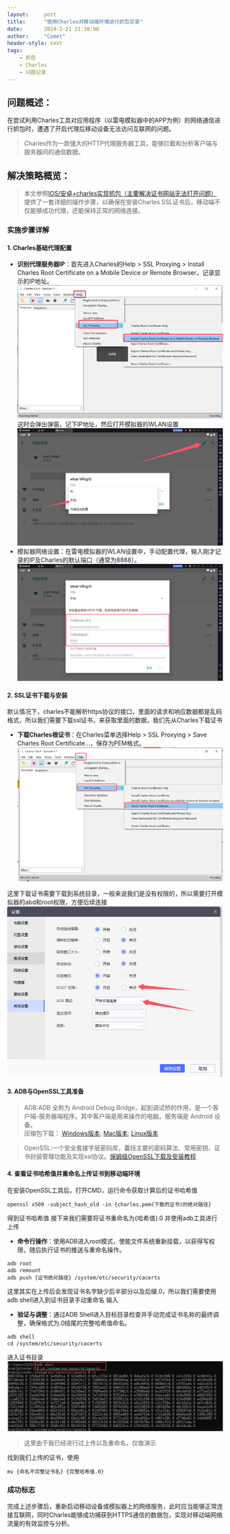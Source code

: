 ```yaml
---
layout:     post
title:      "使用Charles对移动端环境进行抓包实录"
date:       2024-2-21 21:30:00
author:     "Comet"
header-style: text
tags:
    - 抓包
    - Charles
    - 问题记录
---
```



## 问题概述：
在尝试利用Charles工具对应用程序（以雷电模拟器中的APP为例）的网络通信进行抓包时，遭遇了开启代理后移动设备无法访问互联网的问题。
> Charles作为一款强大的HTTP代理服务器工具，能够拦截和分析客户端与服务器间的通信数据。

## 解决策略概览：
> 本文参照[IOS/安卓+charles实现抓包（主要解决证书网站无法打开问题）](https://blog.csdn.net/qq_53631388/article/details/134706062#:~:text=%E6%89%93%E5%BC%80charles-%3EHelp-%3ESSL%20Proxying-%3ESave%20Charles%20Root%20Certificate...%2C%E5%B0%86%E8%AF%81%E4%B9%A6%E4%BF%9D%E5%AD%98%E6%88%90pem%E7%9A%84%E6%A0%BC%E5%BC%8F%20%E9%80%89%E6%8B%A9%E5%88%9A%E5%88%9A%E5%88%9B%E5%BB%BA%E7%9A%84charles%E6%96%87%E4%BB%B6%E5%A4%B9%EF%BC%8C%E7%84%B6%E5%90%8E%E5%90%8C%E8%B7%AF%E5%BE%84%E4%B8%8B%E4%BC%9A%E5%87%BA%E7%8E%B0%E4%B8%80%E4%B8%AAcharles.pem%20%E8%AE%A1%E7%AE%97%E8%AF%81%E4%B9%A6hash%E5%80%BC%E5%B9%B6%E4%BF%AE%E6%94%B9%E8%AF%81%E4%B9%A6%E5%90%8D%E7%A7%B0%20%E4%BD%BF%E7%94%A8%E4%B8%8B%E9%9D%A2%E7%9A%84%E6%8C%87%E4%BB%A4%E8%8E%B7%E5%8F%96%E8%AF%81%E4%B9%A6%E6%96%87%E4%BB%B6%E7%9A%84hash%E5%80%BC%EF%BC%8C%E5%9B%BE%E4%B8%AD0fd5834%E5%B0%B1%E6%98%AF%E8%AE%A1%E7%AE%97%E5%87%BA%E6%9D%A5%E7%9A%84hash%E5%80%BC%EF%BC%8C%E5%B0%86charels.pem%E4%BF%AE%E6%94%B9%E6%88%90%22hash%E5%80%BC.0%22%2C%E5%A6%820fd5834.0,x%20509%20-subject_hash_old%20-%20in%20%3C%20charles.pem%E7%9A%84%E7%BB%9D%E5%AF%B9%E8%B7%AF%E5%BE%84%20%3E)
提供了一套详细的操作步骤，以确保在安装Charles SSL证书后，移动端不仅能够成功代理，还能保持正常的网络连接。

### 实施步骤详解
#### 1. Charles基础代理配置
- **识别代理服务器IP**：首先进入Charles的Help > SSL Proxying > Install Charles Root Certificate on a Mobile Device or Remote Browser，记录显示的IP地址。<br>
![Charles_1](/img/in-post/post_charles/Charles_1.png)
这时会弹出弹窗，记下IP地址，然后打开模拟器的WLAN设置
![Charles_2](/img/in-post/post_charles/Charles_2.png)
- 模拟器网络设置：在雷电模拟器的WLAN设置中，手动配置代理，输入刚才记录的IP及Charles的默认端口（通常为8888）。
![Charles_3](/img/in-post/post_charles/Charles_3.png)
#### 2. SSL证书下载与安装
默认情况下，charles不能解析https协议的接口，里面的请求和响应数据都是乱码格式，所以我们需要下载ssl证书，来获取里面的数据，我们先从Charles下载证书
- **下载Charles根证书**：在Charles菜单选择Help > SSL Proxying > Save Charles Root Certificate...，保存为PEM格式。
![Charles_5](/img/in-post/post_charles/Charles_5.png)

这里下载证书需要下载到系统目录，一般来说我们是没有权限的，所以需要打开模拟器的abd和root权限，方便后续连接
![Charles_4](/img/in-post/post_charles/Charles_4.png)
#### 3. ADB与OpenSSL工具准备
> ADB:ADB 全称为 Android Debug Bridge，起到调试桥的作用，是一个客户端-服务器端程序。其中客户端是用来操作的电脑，服务端是 Android 设备。</br>
压缩包下载：
[Windows版本](https://dl.google.com/android/repository/platform-tools-latest-windows.zip);
[Mac版本](https://dl.google.com/android/repository/platform-tools-latest-darwin.zip);
[Linux版本](https://dl.google.com/android/repository/platform-tools-latest-linux.zip)

> OpenSSL:一个安全套接字层密码库，囊括主要的密码算法、常用密钥、证书封装管理功能及实现ssl协议。[保姆级OpenSSL下载及安装教程](https://blog.csdn.net/loveryunz/article/details/136739887)

#### 4. 查看证书哈希值并重命名上传证书到移动端环境
在安装OpenSSL工具后，打开CMD，运行命令获取计算后的证书哈希值
```
openssl x509 -subject_hash_old -in {charles.pem(下载的证书)的绝对路径}
```
得到证书哈希值
接下来我们需要将证书重命名为{哈希值}.0
并使用adb工具进行上传
- **命令行操作**：使用ADB进入root模式，使能文件系统重新挂载，以获得写权限，随后执行证书的推送与重命名操作。
```
adb root
adb remount
adb push {证书绝对路径} /system/etc/security/cacerts
```
这里其实在上传后会发现证书名字缺少后半部分以及后缀.0，所以我们需要使用adb shell进入到证书目录手动重命名
输入
- **验证与调整**：通过ADB Shell进入目标目录检查并手动完成证书名称的最终调整，确保格式为.0结尾的完整哈希值命名。
```
adb shell
cd /system/etc/security/cacerts
```
进入证书目录
![Charles_6](/img/in-post/post_charles/Charles_6.png)
> 这里由于我已经进行过上传以及重命名，仅做演示

找到我们上传的证书，使用
```
mv {命名不完整证书名} {完整哈希值.0}
```
### 成功标志
完成上述步骤后，重新启动移动设备或模拟器上的网络服务，此时应当能够正常连接互联网，同时Charles能够成功捕获到HTTPS通信的数据包，实现对移动端网络流量的有效监控与分析。
